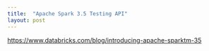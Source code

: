 ```yaml
---
title:  "Apache Spark 3.5 Testing API"
layout: post
---
```


https://www.databricks.com/blog/introducing-apache-sparktm-35

<script src="https://gist.github.com/21850b1424f1c574992fd8cd7762233e.js?file=assertDataFrameEqual.ipynb"></script>